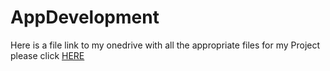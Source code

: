 # AppDevelopment
Here is a file link to my onedrive with all the appropriate files for my Project please click [HERE](https://1drv.ms/f/c/7c6a61e97ce741a1/EjFgwFIZ_FxGh7q_1j0egzEB-l7Z9-EkplpZOjuMQeQ4Ng?e=lg9PAP)
